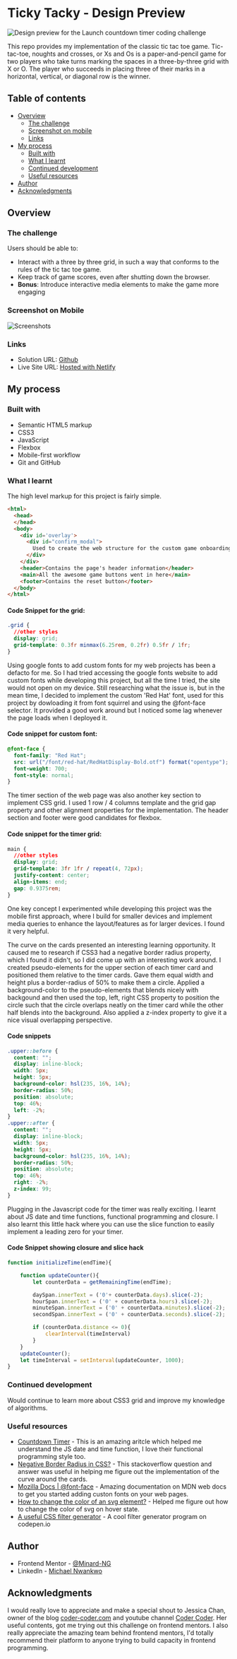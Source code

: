 # Ticky Tacky - Design Preview

![Design preview for the Launch countdown timer coding challenge](./design/design-preview.png)

This repo provides my implementation of the classic tic tac toe game. Tic-tac-toe, noughts and crosses, or Xs and Os is a paper-and-pencil game for two players who take turns marking the spaces in a three-by-three grid with X or O. The player who succeeds in placing three of their marks in a horizontal, vertical, or diagonal row is the winner. 

## Table of contents

- [Overview](#overview)
  - [The challenge](#the-challenge)
  - [Screenshot on mobile](#screenshot-on-mobile)
  - [Links](#links)
- [My process](#my-process)
  - [Built with](#built-with)
  - [What I learnt](#what-i-learnt)
  - [Continued development](#continued-development)
  - [Useful resources](#useful-resources)
- [Author](#author)
- [Acknowledgments](#acknowledgments)

## Overview

### The challenge

Users should be able to:

- Interact with a three by three grid, in such a way that conforms to the rules of the tic tac toe game.
- Keep track of game scores, even after shutting down the browser.
- **Bonus**: Introduce interactive media elements to make the game more engaging

### Screenshot on Mobile

![Screenshots](./design/mobile-preview.png)

### Links

- Solution URL: [Github](https://github.com/Minard-NG/Tic-Tac/blob/main/index.html)
- Live Site URL: [Hosted with Netlify](https://tickytacky.netlify.app/)

## My process

### Built with

- Semantic HTML5 markup
- CSS3
- JavaScript
- Flexbox
- Mobile-first workflow
- Git and GitHub

### What I learnt

The high level markup for this project is fairly simple.  

```html
<html>
  <head>
  </head>
  <body>
    <div id='overlay'>
      <div id="confirm_modal">
        Used to create the web structure for the custom game onboarding modal
      </div>
    </div>
    <header>Contains the page's header information</header>
    <main>All the awesome game buttons went in here</main>
    <footer>Contains the reset button</footer>
  </body>
</html>
```




#### Code Snippet for the grid:

```css
.grid {
  //other styles
  display: grid;
  grid-template: 0.3fr minmax(6.25rem, 0.2fr) 0.5fr / 1fr;
}
```

Using google fonts to add custom fonts for my web projects has been a defacto for me. So I had tried accessing the google fonts website to add custom fonts while developing this project, but all the time I tried, the site would not open on my device. Still researching what the issue is, but in the mean time, I decided to implement the custom 'Red Hat' font, used for this project by dowloading it from font squirrel and using the @font-face selector. It provided a good work around but I noticed some lag whenever the page loads when I deployed it.

#### Code snippet for custom font:

```css
@font-face {
  font-family: "Red Hat";
  src: url("/font/red-hat/RedHatDisplay-Bold.otf") format("opentype");
  font-weight: 700;
  font-style: normal;
}
```

The timer section of the web page was also another key section to implement CSS grid. I used 1 row / 4 columns template and the grid gap property and other alignment properties for the implementation. The header section and footer were good candidates for flexbox.

#### Code snippet for the timer grid:

```css
main {
  //other styles
  display: grid;
  grid-template: 3fr 1fr / repeat(4, 72px);
  justify-content: center;
  align-items: end;
  gap: 0.9375rem;
}
```

One key concept I experimented while developing this project was the mobile first approach, where I build for smaller devices and implement media queries to enhance the layout/features as for larger devices. I found it very helpful.

The curve on the cards presented an interesting learning opportunity. It caused me to research if CSS3 had a negative border radius property, which I found it didn't, so I did come up with an interesting work around. I created pseudo-elements for the upper section of each timer card and positioned them relative to the timer cards. Gave them equal width and height plus a border-radius of 50% to make them a circle. Applied a background-color to the pseudo-elements that blends nicely with backgound and then used the top, left, right CSS property to position the circle such that the circle overlaps neatly on the timer card while the other half blends into the background. Also applied a z-index property to give it a nice visual overlapping perspective.

#### Code snippets

```css
.upper::before {
  content: "";
  display: inline-block;
  width: 5px;
  height: 5px;
  background-color: hsl(235, 16%, 14%);
  border-radius: 50%;
  position: absolute;
  top: 46%;
  left: -2%;
}
.upper::after {
  content: "";
  display: inline-block;
  width: 5px;
  height: 5px;
  background-color: hsl(235, 16%, 14%);
  border-radius: 50%;
  position: absolute;
  top: 46%;
  right: -2%;
  z-index: 99;
}
```

Plugging in the Javascript code for the timer was really exciting. I learnt about JS date and time functions, functional programming and closure. I also learnt this little hack where you can use the slice function to easily implement a leading zero for your timer. 

#### Code Snippet showing closure and slice hack

```js
function initializeTime(endTime){

    function updateCounter(){
        let counterData = getRemainingTime(endTime);

        daySpan.innerText = ('0'+ counterData.days).slice(-2);
        hourSpan.innerText = ('0' + counterData.hours).slice(-2);
        minuteSpan.innerText = ('0' + counterData.minutes).slice(-2);
        secondSpan.innerText = ('0' + counterData.seconds).slice(-2);

        if (counterData.distance <= 0){
            clearInterval(timeInterval)
        }
    }
    updateCounter();
    let timeInterval = setInterval(updateCounter, 1000);
}
```

### Continued development

Would continue to learn more about CSS3 grid and improve my knowledge of algorithms. 

### Useful resources

- [Countdown Timer](https://www.sitepoint.com/build-javascript-countdown-timer-no-dependencies/) - This is an amazing aritcle which helped me understand the JS date and time function, I love their functional programming style too.
- [Negative Border Radius in CSS?](https://stackoverflow.com/questions/45339986/negative-border-radius-in-css/45340988) - This stackoverflow question and answer was useful in helping me figure out the implementation of the curve around the cards.
- [Mozilla Docs | @font-face](https://developer.mozilla.org/en-US/docs/Web/CSS/@font-face) - Amazing documentation on MDN web docs to get you started adding custon fonts on your web pages.
- [How to change the color of an svg element?](https://stackoverflow.com/questions/22252472/how-to-change-the-color-of-an-svg-element) - Helped me figure out how to change the color of svg on hover state.
- [A useful CSS filter generator](https://codepen.io/sosuke/pen/Pjoqqp) - A cool filter generator program on codepen.io

## Author

- Frontend Mentor - [@Minard-NG](https://www.frontendmentor.io/profile/Minard-NG)
- LinkedIn - [Michael Nwankwo](https://www.linkedin.com/in/michael-nwankwo/)

## Acknowledgments

I would really love to appreciate and make a special shout to Jessica Chan, owner of the blog [coder-coder.com](https://coder-coder.com/) and youtube channel [Coder Coder](https://www.youtube.com/c/TheCoderCoder). Her useful contents, got me trying out this challenge on frontend mentors. I also really appreciate the amazing team behind frontend mentors, I'd totally recommend their platform to anyone trying to build capacity in frontend programming.
